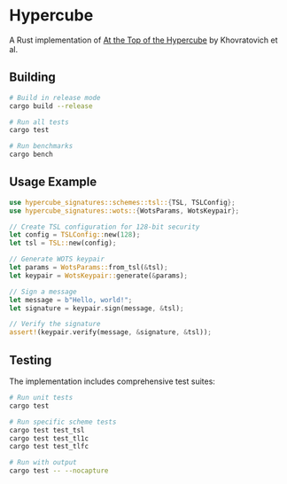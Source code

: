 # Hypercube

A Rust implementation of [At the Top of the Hypercube](https://eprint.iacr.org/2025/889.pdf) by Khovratovich et al.

## Building

```bash
# Build in release mode
cargo build --release

# Run all tests
cargo test

# Run benchmarks
cargo bench
```

## Usage Example

```rust
use hypercube_signatures::schemes::tsl::{TSL, TSLConfig};
use hypercube_signatures::wots::{WotsParams, WotsKeypair};

// Create TSL configuration for 128-bit security
let config = TSLConfig::new(128);
let tsl = TSL::new(config);

// Generate WOTS keypair
let params = WotsParams::from_tsl(&tsl);
let keypair = WotsKeypair::generate(&params);

// Sign a message
let message = b"Hello, world!";
let signature = keypair.sign(message, &tsl);

// Verify the signature
assert!(keypair.verify(message, &signature, &tsl));
```

## Testing

The implementation includes comprehensive test suites:

```bash
# Run unit tests
cargo test

# Run specific scheme tests
cargo test test_tsl
cargo test test_tl1c
cargo test test_tlfc

# Run with output
cargo test -- --nocapture
```
